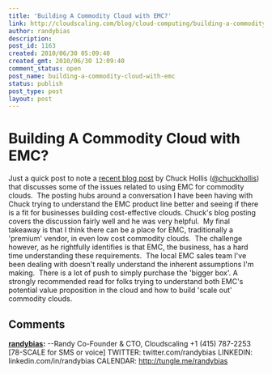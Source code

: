 ```yaml
---
title: 'Building A Commodity Cloud with EMC?'
link: http://cloudscaling.com/blog/cloud-computing/building-a-commodity-cloud-with-emc/
author: randybias
description: 
post_id: 1163
created: 2010/06/30 05:09:40
created_gmt: 2010/06/30 12:09:40
comment_status: open
post_name: building-a-commodity-cloud-with-emc
status: publish
post_type: post
layout: post
---
```


# Building A Commodity Cloud with EMC?

Just a quick post to note a [recent blog post](http://chucksblog.emc.com/service_provider_insider/2010/06/my-discussions-with-a-cloud-builder.html) by Chuck Hollis ([@chuckhollis](http://twitter.com/chuckhollis)) that discusses some of the issues related to using EMC for commodity clouds.  The posting hubs around a conversation I have been having with Chuck trying to understand the EMC product line better and seeing if there is a fit for businesses building cost-effective clouds. Chuck's blog posting covers the discussion fairly well and he was very helpful.  My final takeaway is that I think there can be a place for EMC, traditionally a 'premium' vendor, in even low cost commodity clouds.  The challenge however, as he rightfully identifies is that EMC, the business, has a hard time understanding these requirements.  The local EMC sales team I've been dealing with doesn't really understand the inherent assumptions I'm making.  There is a lot of push to simply purchase the 'bigger box'. A strongly recommended read for folks trying to understand both EMC's potential value proposition in the cloud and how to build 'scale out' commodity clouds.

## Comments

**[randybias](#3089 "2011-11-01 08:28:00"):** \--Randy Co-Founder & CTO, Cloudscaling +1 (415) 787-2253 [78-SCALE for SMS or voice] TWITTER: twitter.com/randybias LINKEDIN: linkedin.com/in/randybias CALENDAR: http://tungle.me/randybias

